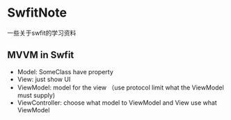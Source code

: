 SwfitNote
======
一些关于swfit的学习资料

## MVVM in Swfit
 * Model: SomeClass have property
 * View: just show UI
 * ViewModel: model for the view （use protocol limit what the ViewModel must supply)
 * ViewController: choose what model to ViewModel and View use what ViewModel

